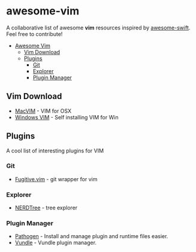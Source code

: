 awesome-vim
===========

A collaborative list of awesome **vim** resources inspired by [awesome-swift](https://github.com/matteocrippa/awesome-swift). Feel free to contribute!


- [Awesome Vim](#awesome-vim)
  - [Vim Download](#vim-download)
  - [Plugins](#plugins)   
    - [Git](#git)
    - [Explorer](#explorer)
    - [Plugin Manager](#plugin-manager)  


## Vim Download

* [MacVIM](https://github.com/b4winckler/macvim) - VIM for OSX
* [Windows VIM](http://ftp.vim.org/pub/vim/pc/gvim74.exe) - Self installing VIM for Win


## Plugins
A cool list of interesting plugins for VIM


### Git
* [Fugitive.vim](https://github.com/tpope/vim-fugitive) - git wrapper for vim


### Explorer
* [NERDTree](https://github.com/scrooloose/nerdtree) - tree explorer


### Plugin Manager
* [Pathogen](https://github.com/tpope/vim-pathogen) - Install and manage plugin and runtime files easier.
* [Vundle](https://github.com/gmarik/Vundle.vim) - Vundle plugin manager.
